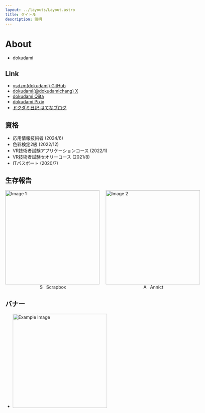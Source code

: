 ```yaml
---
layout: ../layouts/Layout.astro
title: タイトル
description: 説明
---
```


<h1 class="title ">About</h1>

- dokudami

## Link

- [ysdzm(dokudami) GitHub](https://github.com/ysdzm)
- [dokudami(@dokudamichang) X](https://x.com/dokudamichang)
- [dokudami Qiita](https://qiita.com/dokudami)
- [dokudami Pixiv](https://www.pixiv.net/users/62534197)
- [ドクダミ日記 はてなブログ](https://dokudamichang.hatenablog.com/archive)

## 資格

- 応用情報技術者 (2024/6)
- 色彩検定2級 (2022/12)
- VR技術者試験アプリケーションコース (2022/1)
- VR技術者試験セオリーコース (2021/8)
- ITパスポート (2020/7)

## 生存報告

<!-- - <p style="text-align: center; display: inline-flex; align-items: center; justify-content: center; margin: 0;"><img src="http://www.google.com/s2/favicons?domain=https://scrapbox.io" alt="Scrapbox Favicon" style="margin-right: 8px; vertical-align: middle; width: 16px; height: 16px;">Scrapbox</p><img src="https://pixe.la/v1/users/dokudami/graphs/dokudamibox.svg" alt="Image 1" style="width: 100%; margin :0">

- <p style="text-align: center; display: inline-flex; align-items: center; justify-content: center; margin: 0;"><img src="http://www.google.com/s2/favicons?domain=https://annict.com/" alt="Annict Favicon" style="margin-right: 8px; vertical-align: middle; width: 16px; height: 16px;">Annict</p><a href="https://annict.com/@dokudami/watching"><img src="https://annict-profile-card.us.aldryn.io/watching/dokudami?season=all&bg_color=hsla(0, 0%, 100%, 0.8)#.svg" alt="Image 2" style="width: 300px; margin:0"></a> -->

<div class="flex-container" style="display: flex; justify-content: space-between; gap: 20px; align-items: flex-start;">
    <div class="flex-item" style="display: flex; flex-direction: column; align-items: center; flex: 1; max-height: 400px;">
        <a href="https://pixe.la/v1/users/dokudami/graphs/dokudamibox.html">
            <img src="https://pixe.la/v1/users/dokudami/graphs/dokudamibox.svg?mode=short" alt="Image 1" style="width: 300px; height: auto; display: block; margin:0">
        </a>
        <p style="text-align: center; display: inline-flex; align-items: center; justify-content: center; margin: 0;">
        <img src="http://www.google.com/s2/favicons?domain=https://scrapbox.io" alt="Scrapbox Favicon" style="margin-right: 8px; vertical-align: middle; width: 16px; height: 16px;">
        Scrapbox
        </p>
    </div>
    <div class="flex-item" style="display: flex; flex-direction: column; align-items: center; flex: 1; max-height: 400px;">
        <a href="https://annict.com/@dokudami/watching">
            <img src="https://annict-profile-card.us.aldryn.io/watching/dokudami?season=all&bg_color=hsla(0, 0%, 100%, 0.8)#.svg" alt="Image 2" style="width: 300px; height: auto; display: block; margin:0">
        </a>
        <p style="text-align: center; display: inline-flex; align-items: center; justify-content: center; margin: 0;">
        <img src="http://www.google.com/s2/favicons?domain=https://annict.com/" alt="Annict Favicon" style="margin-right: 8px; vertical-align: middle; width: 16px; height: 16px;">
        Annict
        </p>
    </div>
</div>


## バナー

- <a href="https://nitmic.club.nitech.ac.jp/"><img src="/nitmic_banner.png" alt="Example Image" style="width: 300px;" /></a>


